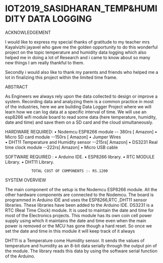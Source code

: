 # IOT2019_SASIDHARAN_TEMP&HUMIDITY DATA LOGGING

ACKNOWLEDGEMENT

I would like to express my special thanks of gratitude to my teacher mrs Kayalvizhi  jayavel  who gave me the golden opportunity to do this wonderful project on the topic temperature and humidity data logging  which also helped me in doing a lot of Research and i came to know about so many new things I am really thankful to them.

Secondly i would also like to thank my parents and friends who helped me a lot in finalizing this project within the limited time frame.


ABSTRACT

As Engineers we always rely upon the data collected to design or improve a system. Recording data and analyzing them is a common practice in most of the industries, here we are building  Data  Logger Project where we will learn how we can log data at a specific interval of time. We will use an esp8266  wifi module board to read some data (here temperature, humidity, date and time) and save them on a SD card and the cloud simultaneously.


HARDWARE REQUIRED:
•	Nodemcu ESP8266 module                       -- 380rs [ Amazon]
•	Micro SD card module                         --150rs [ Amazon]
•	Jumper Wires                                              
•	DHT11 Temperature and Humidity sensor         --215rs[ Amazon]
•	DS3231 Real time clock module                --222rs[ Amazon]
•	Micro USB cable

SOFTWARE REQUIRED :
•	Arduino IDE.
•	ESP8266 library.
•	RTC MODULE Library.
•	DHT11 Library.



                TOTAL COST OF COMPONENTS :- RS.1200

SYSTEM OVERVIEW

The main component of the setup is the Nodemcu ESP8266 module. All the other hardware components are connected   to the Nodemcu. The board is programmed in Arduino IDE and uses the ESP8266,RTC ,DHT11 sensor libraries. These libraries have been added to the Arduino IDE.
DS3231 is a RTC (Real Time Clock) module. It is used to maintain the date and time for most of the Electronics projects. This module has its own coin cell power supply using which it maintains the date and time even when the main power is removed or the MCU has gone though a hard reset. So once we set the date and time in this module it will keep track of it always

DHT11 is a Temperature come Humidity sensor. It sends the values of temperature and humidity as an 8-bit data serially through the output pin of the module. The library reads this data by using the software serial function of the Arduino.


